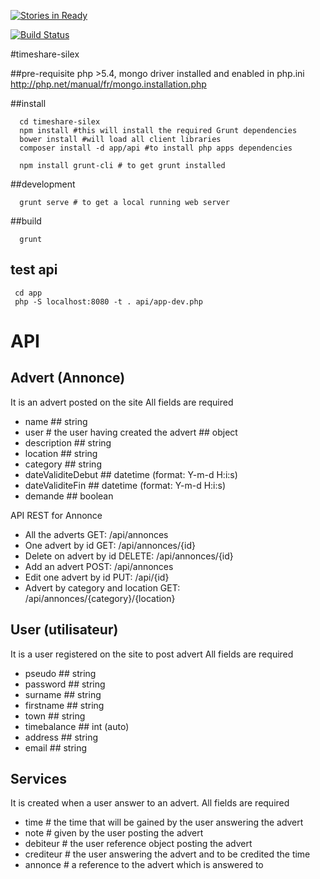 [![Stories in Ready](https://badge.waffle.io/afpa-stbrieuc/timeshare-silex.png?label=ready&title=Ready)](https://waffle.io/afpa-stbrieuc/timeshare-silex)

[![Build Status](https://travis-ci.org/afpa-stbrieuc/timeshare-silex.svg?branch=master)](https://travis-ci.org/afpa-stbrieuc/timeshare-silex)

#timeshare-silex

##pre-requisite
php >5.4, mongo driver installed and enabled in php.ini http://php.net/manual/fr/mongo.installation.php

##install

```shell
  cd timeshare-silex
  npm install #this will install the required Grunt dependencies
  bower install #will load all client libraries
  composer install -d app/api #to install php apps dependencies

  npm install grunt-cli # to get grunt installed
```

##development

```shell
  grunt serve # to get a local running web server
```

##build
```shell
  grunt
```

## test api
```shell
 cd app
 php -S localhost:8080 -t . api/app-dev.php
 ```

# API

## Advert (Annonce)
It is an advert posted on the site
All fields are required
* name ## string
* user # the user having created the advert ## object
* description ## string
* location ## string
* category ## string
* dateValiditeDebut ## datetime (format: Y-m-d H:i:s)
* dateValiditeFin ## datetime (format: Y-m-d H:i:s)
* demande ## boolean

API REST for Annonce
* All the adverts
	GET: /api/annonces
* One advert by id
	GET: /api/annonces/{id}
* Delete on advert by id
	DELETE: /api/annonces/{id}
* Add an advert
	POST: /api/annonces
* Edit one advert by id
	PUT: /api/{id}
* Advert by category and location
	GET: /api/annonces/{category}/{location}

## User (utilisateur)
It is a user registered on the site to post advert
All fields are required
* pseudo ## string 
* password ## string
* surname ## string
* firstname ## string
* town ## string
* timebalance ## int (auto)
* address ## string
* email ## string 

## Services
It is created when a user answer to an advert.
All fields are required
* time # the time that will be gained by the user answering the advert
* note # given by the user posting the advert
* debiteur # the user reference object posting the advert
* crediteur # the user answering the advert and to be credited the time
* annonce # a reference to the advert which is answered to


